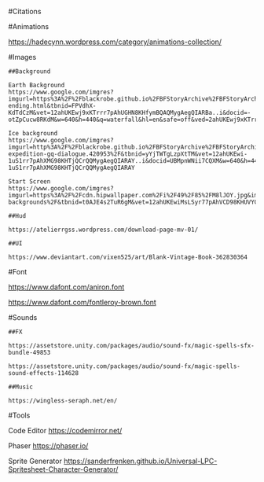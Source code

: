 #Citations

#Animations

https://hadecynn.wordpress.com/category/animations-collection/

#Images

    ##Background

    Earth Background
    https://www.google.com/imgres?imgurl=https%3A%2F%2Fblackrobe.github.io%2FBFStoryArchive%2FBFStoryArchive%2Fdungeon_battle_collection%2Fdungeon_battle_40200.jpg&imgrefurl=https%3A%2F%2Fblackrobe.github.io%2FBFStoryArchive%2FBFStoryArchive%2Fmap102-ending.html&tbnid=FPVdhX-KdTdCzM&vet=12ahUKEwj9xKTrrr7pAhUGHN8KHfymBQAQMygAegQIARBa..i&docid=-otZpCucw8RKdM&w=640&h=440&q=waterfall&hl=en&safe=off&ved=2ahUKEwj9xKTrrr7pAhUGHN8KHfymBQAQMygAegQIARBa

    Ice background
    https://www.google.com/imgres?imgurl=http%3A%2F%2Fblackrobe.github.io%2FBFStoryArchive%2FBFStoryArchive%2Fdungeon_battle_collection%2Fdungeon_battle_80002.jpg&imgrefurl=http%3A%2F%2Fappinvasion.com%2Fthreads%2Fishgria-expedition-gq-dialogue.420953%2F&tbnid=yYjTWTgLzpXtTM&vet=12ahUKEwi-1uS1rr7pAhXMG98KHTjQCrQQMygAegQIARAY..i&docid=UBMpnWNii7CQXM&w=640&h=440&q=arctic&hl=en&safe=off&ved=2ahUKEwi-1uS1rr7pAhXMG98KHTjQCrQQMygAegQIARAY

    Start Screen
    https://www.google.com/imgres?imgurl=https%3A%2F%2Fcdn.hipwallpaper.com%2Fi%2F49%2F85%2FM8lJOY.jpg&imgrefurl=https%3A%2F%2Fhipwallpaper.com%2Frpg-backgrounds%2F&tbnid=t0AJE4s2TuR6gM&vet=12ahUKEwiMsLSyr77pAhVCD98KHUVYCxEQMygBegUIARCFAg..i&docid=Vk3LHluExT0C6M&w=1280&h=720&q=rpg%20fantasy%20background&hl=en&safe=off&ved=2ahUKEwiMsLSyr77pAhVCD98KHUVYCxEQMygBegUIARCFAg

    ##Hud

    https://atelierrgss.wordpress.com/download-page-mv-01/

    ##UI

    https://www.deviantart.com/vixen525/art/Blank-Vintage-Book-362830364

#Font

https://www.dafont.com/aniron.font

https://www.dafont.com/fontleroy-brown.font

#Sounds

    ##FX

    https://assetstore.unity.com/packages/audio/sound-fx/magic-spells-sfx-bundle-49853

    https://assetstore.unity.com/packages/audio/sound-fx/magic-spells-sound-effects-114628
    
    ##Music

    https://wingless-seraph.net/en/

#Tools

Code Editor
https://codemirror.net/

Phaser
https://phaser.io/

Sprite Generator
https://sanderfrenken.github.io/Universal-LPC-Spritesheet-Character-Generator/